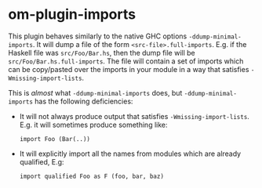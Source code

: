 # om-plugin-imports

This plugin behaves similarly to the native GHC options
`-ddump-minimal-imports`.  It will dump a file of the form
`<src-file>.full-imports`. E.g. if the Haskell file was `src/Foo/Bar.hs`,
then the dump file will be `src/Foo/Bar.hs.full-imports`.  The file will
contain a set of imports which can be copy/pasted over the imports in
your module in a way that satisfies `-Wmissing-import-lists`.


This is _almost_ what `-ddump-minimal-imports` does, but
`-ddump-minimal-imports` has the following deficiencies:

* It will not always produce output that satisfies `-Wmissing-import-lists`.
  E.g. it will sometimes produce something like:

  ```
  import Foo (Bar(..))
  ```
* It will explicitly import all the names from modules which are already
  qualified, E.g:
  ```
  import qualified Foo as F (foo, bar, baz)
  ```

